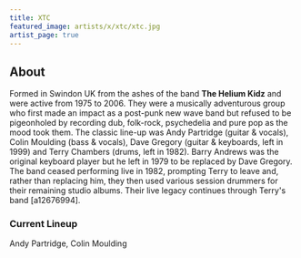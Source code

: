 ```yaml
---
title: XTC
featured_image: artists/x/xtc/xtc.jpg
artist_page: true
---
```

## About

Formed in Swindon UK from the ashes of the band **The Helium Kidz** and were active from 1975 to 2006.
They were a musically adventurous group who first made an impact as a post-punk new wave band but refused to be pigeonholed by recording dub, folk-rock, psychedelia and pure pop as the mood took them.
The classic line-up was Andy Partridge (guitar & vocals), Colin Moulding (bass & vocals), Dave Gregory (guitar & keyboards, left in 1999) and Terry Chambers (drums, left in 1982).
Barry Andrews was the original keyboard player but he left in 1979 to be replaced by Dave Gregory. The band ceased performing live in 1982, prompting Terry to leave and, rather than replacing him, they then used various session drummers for their remaining studio albums.
Their live legacy continues through Terry's band [a12676994].

### Current Lineup

Andy Partridge, Colin Moulding

